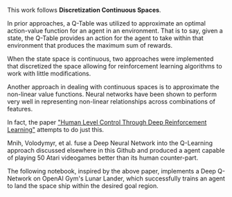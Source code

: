This work follows **Discretization Continuous Spaces**.

In prior approaches, a Q-Table was utilized to approximate an optimal action-value function for an agent in an environment. That is to say, given a state, the Q-Table provides an action for the agent to take within that environment that produces the maximum sum of rewards. 

When the state space is continuous, two approaches were implemented that discretized the space allowing for reinforcement learning algorithms to work with little modifications.

Another approach in dealing with continuous spaces is to approximate the non-linear value functions. Neural networks have been shown to perform very well in representing non-linear relationships across combinations of features. 

In fact, the paper ["Human Level Control Through Deep Reinforcement Learning"](https://storage.googleapis.com/deepmind-media/dqn/DQNNaturePaper.pdf) attempts to do just this.

Mnih, Volodymyr, et al. fuse a Deep Neural Network into the Q-Learning approach discussed elsewhere in this Github and produced a agent capable of playing 50 Atari videogames better than its human counter-part. 

The following notebook, inspired by the above paper, implements a Deep Q-Network on OpenAI Gym's Lunar Lander, which successfully trains an agent to land the space ship within the desired goal region.
